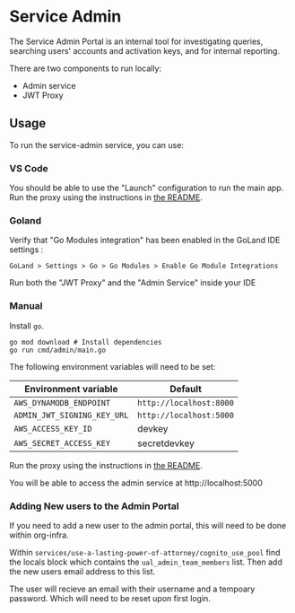# Service Admin

The Service Admin Portal is an internal tool for investigating queries, searching users' accounts and activation keys, and for internal reporting.

There are two components to run locally:

- Admin service
- JWT Proxy

## Usage

To run the service-admin service, you can use:

### VS Code

You should be able to use the "Launch" configuration to run the main app.
Run the proxy using the instructions in [the README](./proxy/README.md).

### Goland

Verify that "Go Modules integration" has been enabled in the GoLand IDE settings :
```shell
GoLand > Settings > Go > Go Modules > Enable Go Module Integrations
```
Run both the "JWT Proxy" and the "Admin Service" inside your IDE

### Manual

Install `go`.

```shell
go mod download # Install dependencies
go run cmd/admin/main.go
```

The following environment variables will need to be set:

| Environment variable | Default |
|---|---------|
| `AWS_DYNAMODB_ENDPOINT` | `http://localhost:8000` |
| `ADMIN_JWT_SIGNING_KEY_URL` | `http://localhost:5000` |
| `AWS_ACCESS_KEY_ID` | devkey |
| `AWS_SECRET_ACCESS_KEY` | secretdevkey |

Run the proxy using the instructions in [the README](./proxy/README.md).

You will be able to access the admin service at http://localhost:5000

### Adding New users to the Admin Portal

If you need to add a new user to the admin portal, this will need to be done within org-infra.

Within `services/use-a-lasting-power-of-attorney/cognito_use_pool` find the locals block which contains the `ual_admin_team_members` list.
Then add the new users email address to this list.

The user will recieve an email with their username and a tempoary password. Which will need to be reset upon first login.
